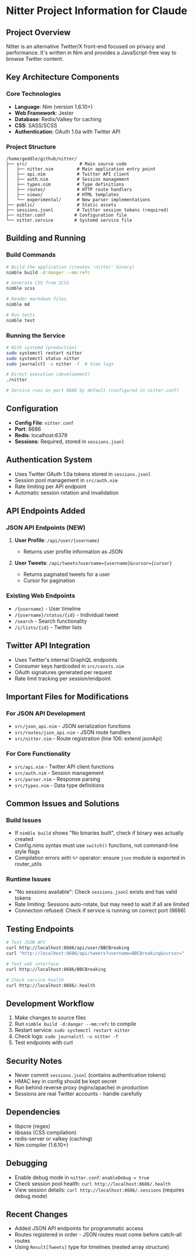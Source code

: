 # Nitter Project Information for Claude

## Project Overview
Nitter is an alternative Twitter/X front-end focused on privacy and performance. It's written in Nim and provides a JavaScript-free way to browse Twitter content.

## Key Architecture Components

### Core Technologies
- **Language**: Nim (version 1.6.10+)
- **Web Framework**: Jester
- **Database**: Redis/Valkey for caching
- **CSS**: SASS/SCSS
- **Authentication**: OAuth 1.0a with Twitter API

### Project Structure
```
/home/geddle/github/nitter/
├── src/                    # Main source code
│   ├── nitter.nim         # Main application entry point
│   ├── api.nim            # Twitter API client
│   ├── auth.nim           # Session management
│   ├── types.nim          # Type definitions
│   ├── routes/            # HTTP route handlers
│   ├── views/             # HTML templates
│   └── experimental/      # New parser implementations
├── public/                # Static assets
├── sessions.jsonl         # Twitter session tokens (required)
├── nitter.conf           # Configuration file
└── nitter.service        # Systemd service file
```

## Building and Running

### Build Commands
```bash
# Build the application (creates 'nitter' binary)
nimble build -d:danger --mm:refc

# Generate CSS from SCSS
nimble scss

# Render markdown files
nimble md

# Run tests
nimble test
```

### Running the Service
```bash
# With systemd (production)
sudo systemctl restart nitter
sudo systemctl status nitter
sudo journalctl -u nitter -f  # View logs

# Direct execution (development)
./nitter

# Service runs on port 8686 by default (configured in nitter.conf)
```

## Configuration
- **Config File**: `nitter.conf`
- **Port**: 8686
- **Redis**: localhost:6379
- **Sessions**: Required, stored in `sessions.jsonl`

## Authentication System
- Uses Twitter OAuth 1.0a tokens stored in `sessions.jsonl`
- Session pool management in `src/auth.nim`
- Rate limiting per API endpoint
- Automatic session rotation and invalidation

## API Endpoints Added

### JSON API Endpoints (NEW)
1. **User Profile**: `/api/user/{username}`
   - Returns user profile information as JSON
   
2. **User Tweets**: `/api/tweets?username={username}&cursor={cursor}`
   - Returns paginated tweets for a user
   - Cursor for pagination

### Existing Web Endpoints
- `/{username}` - User timeline
- `/{username}/status/{id}` - Individual tweet
- `/search` - Search functionality
- `/i/lists/{id}` - Twitter lists

## Twitter API Integration
- Uses Twitter's internal GraphQL endpoints
- Consumer keys hardcoded in `src/consts.nim`
- OAuth signatures generated per request
- Rate limit tracking per session/endpoint

## Important Files for Modifications

### For JSON API Development
- `src/json_api.nim` - JSON serialization functions
- `src/routes/json_api.nim` - JSON route handlers
- `src/nitter.nim` - Route registration (line 106: extend jsonApi)

### For Core Functionality
- `src/api.nim` - Twitter API client functions
- `src/auth.nim` - Session management
- `src/parser.nim` - Response parsing
- `src/types.nim` - Data type definitions

## Common Issues and Solutions

### Build Issues
- If `nimble build` shows "No binaries built", check if binary was actually created
- Config.nims syntax must use `switch()` functions, not command-line style flags
- Compilation errors with `%*` operator: ensure `json` module is exported in router_utils

### Runtime Issues
- "No sessions available": Check `sessions.jsonl` exists and has valid tokens
- Rate limiting: Sessions auto-rotate, but may need to wait if all are limited
- Connection refused: Check if service is running on correct port (8686)

## Testing Endpoints
```bash
# Test JSON API
curl http://localhost:8686/api/user/BBCBreaking
curl "http://localhost:8686/api/tweets?username=BBCBreaking&cursor="

# Test web interface
curl http://localhost:8686/BBCBreaking

# Check service health
curl http://localhost:8686/.health
```

## Development Workflow
1. Make changes to source files
2. Run `nimble build -d:danger --mm:refc` to compile
3. Restart service: `sudo systemctl restart nitter`
4. Check logs: `sudo journalctl -u nitter -f`
5. Test endpoints with curl

## Security Notes
- Never commit `sessions.jsonl` (contains authentication tokens)
- HMAC key in config should be kept secret
- Run behind reverse proxy (nginx/apache) in production
- Sessions are real Twitter accounts - handle carefully

## Dependencies
- libpcre (regex)
- libsass (CSS compilation)
- redis-server or valkey (caching)
- Nim compiler (1.6.10+)

## Debugging
- Enable debug mode in `nitter.conf`: `enableDebug = true`
- Check session pool health: `curl http://localhost:8686/.health`
- View session details: `curl http://localhost:8686/.sessions` (requires debug mode)

## Recent Changes
- Added JSON API endpoints for programmatic access
- Routes registered in order - JSON routes must come before catch-all routes
- Using `Result[Tweets]` type for timelines (nested array structure)